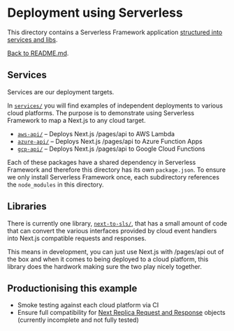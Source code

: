 # Deployment using Serverless

This directory contains a Serverless Framework application [structured into services and libs](https://www.serverless.com/blog/structuring-a-real-world-serverless-app).

[Back to README.md](../README.md).

## Services

Services are our deployment targets.

In [`services/`](services) you will find examples of independent deployments to various cloud platforms. The purpose is to demonstrate using Serverless Framework to map a Next.js to any cloud target.

- [`aws-api/`](services/aws-api) – Deploys Next.js /pages/api to AWS Lambda
- [`azure-api/`](services/azure-api) – Deploys Next.js /pages/api to Azure Function Apps
- [`gcp-api/`](services/gcp-api) – Deploys Next.js /pages/api to Google Cloud Functions

Each of these packages have a shared dependency in Serverless Framework and therefore this directory has its own `package.json`. To ensure we only install Serverless Framework once, each subdirectory references the `node_modules` in this directory.

## Libraries

There is currently one library, [`next-to-sls/`](libs/next-to-sls), that has a small amount of code that can convert the various interfaces provided by cloud event handlers into Next.js compatible requests and responses.

This means in development, you can just use Next.js with /pages/api out of the box and when it comes to being deployed to a cloud platform, this library does the hardwork making sure the two play nicely together.

## Productionising this example

- Smoke testing against each cloud platform via CI
- Ensure full compatibility for [Next Replica Request and Response](libs/next-to-sls/next-replicas) objects (currently incomplete and not fully tested)
